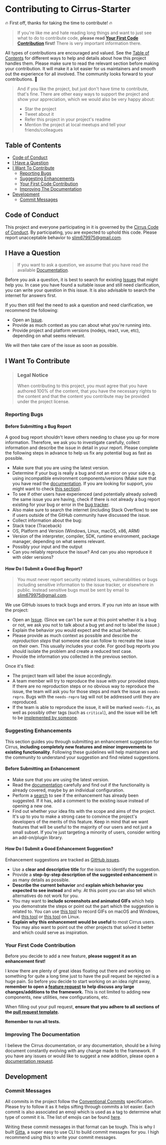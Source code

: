 <!-- omit in toc -->
# Contributing to Cirrus-Starter

🔥 First off, thanks for taking the time to contribute! 🔥

> If you're like me and hate reading long things and want to just see what to do to contribute code, **please read [Your First Code Contribution](#your-first-code-contribution) first!** There is very important information there.

All types of contributions are encouraged and valued. See the [Table of Contents](#table-of-contents) for different ways to help and details about how this project handles them. Please make sure to read the relevant section before making your contribution. It will make it a lot easier for us maintainers and smooth out the experience for all involved. The community looks forward to your contributions. 🎉

> And if you like the project, but just don't have time to contribute, that's fine. There are other easy ways to support the project and show your appreciation, which we would also be very happy about:
> - Star the project
> - Tweet about it
> - Refer this project in your project's readme
> - Mention the project at local meetups and tell your friends/colleagues

<!-- omit in toc -->
## Table of Contents

- [Code of Conduct](#code-of-conduct)
- [I Have a Question](#i-have-a-question)
- [I Want To Contribute](#i-want-to-contribute)
  - [Reporting Bugs](#reporting-bugs)
  - [Suggesting Enhancements](#suggesting-enhancements)
  - [Your First Code Contribution](#your-first-code-contribution)
  - [Improving The Documentation](#improving-the-documentation)
- [Development](#development)
  - [Commit Messages](#commit-messages)


## Code of Conduct

This project and everyone participating in it is governed by the
[Cirrus Code of Conduct](https://github.com/Cirrus-UI/Cirrus-Start/blob/master/CODE_OF_CONDUCT.md).
By participating, you are expected to uphold this code. Please report unacceptable behavior
to [slim679975@gmail.com](mailto:slim679975@gmail.com).


## I Have a Question

> If you want to ask a question, we assume that you have read the available [Documentation](https://github.com/Cirrus-UI/Cirrus-Start).

Before you ask a question, it is best to search for existing [Issues](https://github.com/Cirrus-UI/Cirrus-Start/issues) that might help you. In case you have found a suitable issue and still need clarification, you can write your question in this issue. It is also advisable to search the internet for answers first.

If you then still feel the need to ask a question and need clarification, we recommend the following:

- Open an [Issue](https://github.com/Cirrus-UI/Cirrus-Start/issues/new).
- Provide as much context as you can about what you're running into.
- Provide project and platform versions (nodejs, react, vue, etc), depending on what seems relevant.

We will then take care of the issue as soon as possible.

## I Want To Contribute

> ### Legal Notice <!-- omit in toc -->
> When contributing to this project, you must agree that you have authored 100% of the content, that you have the necessary rights to the content and that the content you contribute may be provided under the project license.

### Reporting Bugs

<!-- omit in toc -->
#### Before Submitting a Bug Report

A good bug report shouldn't leave others needing to chase you up for more information. Therefore, we ask you to investigate carefully, collect information and describe the issue in detail in your report. Please complete the following steps in advance to help us fix any potential bug as fast as possible.

- Make sure that you are using the latest version.
- Determine if your bug is really a bug and not an error on your side e.g. using incompatible environment components/versions (Make sure that you have read the [documentation](https://github.com/Cirrus-UI/Cirrus-Start). If you are looking for support, you might want to check [this section](#i-have-a-question)).
- To see if other users have experienced (and potentially already solved) the same issue you are having, check if there is not already a bug report existing for your bug or error in the [bug tracker](https://github.com/Cirrus-UI/Cirrus-Start/issues?q=label%3Abug).
- Also make sure to search the internet (including Stack Overflow) to see if users outside of the GitHub community have discussed the issue.
- Collect information about the bug:
- Stack trace (Traceback)
- OS, Platform and Version (Windows, Linux, macOS, x86, ARM)
- Version of the interpreter, compiler, SDK, runtime environment, package manager, depending on what seems relevant.
- Possibly your input and the output
- Can you reliably reproduce the issue? And can you also reproduce it with older versions?

<!-- omit in toc -->
#### How Do I Submit a Good Bug Report?

> You must never report security related issues, vulnerabilities or bugs including sensitive information to the issue tracker, or elsewhere in public. Instead sensitive bugs must be sent by email to [slim679975@gmail.com](mailto:slim679975@gmail.com).

We use GitHub issues to track bugs and errors. If you run into an issue with the project:

- Open an [Issue](https://github.com/Cirrus-UI/Cirrus-Start/issues/new). (Since we can't be sure at this point whether it is a bug or not, we ask you not to talk about a bug yet and not to label the issue.)
- Explain the behavior you would expect and the actual behavior.
- Please provide as much context as possible and describe the *reproduction steps* that someone else can follow to recreate the issue on their own. This usually includes your code. For good bug reports you should isolate the problem and create a reduced test case.
- Provide the information you collected in the previous section.

Once it's filed:

- The project team will label the issue accordingly.
- A team member will try to reproduce the issue with your provided steps. If there are no reproduction steps or no obvious way to reproduce the issue, the team will ask you for those steps and mark the issue as `needs-repro`. Bugs with the `needs-repro` tag will not be addressed until they are reproduced.
- If the team is able to reproduce the issue, it will be marked `needs-fix`, as well as possibly other tags (such as `critical`), and the issue will be left to be [implemented by someone](#your-first-code-contribution).

<!-- You might want to create an issue template for bugs and errors that can be used as a guide and that defines the structure of the information to be included. If you do so, reference it here in the description. -->


### Suggesting Enhancements

This section guides you through submitting an enhancement suggestion for Cirrus, **including completely new features and minor improvements to existing functionality**. Following these guidelines will help maintainers and the community to understand your suggestion and find related suggestions.

<!-- omit in toc -->
#### Before Submitting an Enhancement

- Make sure that you are using the latest version.
- Read the [documentation](https://github.com/Cirrus-UI/Cirrus-Start) carefully and find out if the functionality is already covered, maybe by an individual configuration.
- Perform a [search](https://github.com/Cirrus-UI/Cirrus-Start/issues) to see if the enhancement has already been suggested. If it has, add a comment to the existing issue instead of opening a new one.
- Find out whether your idea fits with the scope and aims of the project. It's up to you to make a strong case to convince the project's developers of the merits of this feature. Keep in mind that we want features that will be useful to the majority of our users and not just a small subset. If you're just targeting a minority of users, consider writing an add-on/plugin library.

<!-- omit in toc -->
#### How Do I Submit a Good Enhancement Suggestion?

Enhancement suggestions are tracked as [GitHub issues](https://github.com/Cirrus-UI/Cirrus-Start/issues).

- Use a **clear and descriptive title** for the issue to identify the suggestion.
- Provide a **step-by-step description of the suggested enhancement** in as many details as possible.
- **Describe the current behavior** and **explain which behavior you expected to see instead** and why. At this point you can also tell which alternatives do not work for you.
- You may want to **include screenshots and animated GIFs** which help you demonstrate the steps or point out the part which the suggestion is related to. You can use [this tool](https://www.cockos.com/licecap/) to record GIFs on macOS and Windows, and [this tool](https://github.com/colinkeenan/silentcast) or [this tool](https://github.com/GNOME/byzanz) on Linux. <!-- this should only be included if the project has a GUI -->
- **Explain why this enhancement would be useful** to most Cirrus users. You may also want to point out the other projects that solved it better and which could serve as inspiration.

### Your First Code Contribution

Before you decide to add a new feature, **please suggest it as an enhancement first!**

I know there are plenty of great ideas floating out there and working on something for quite a long time just to have the pull request be rejected is a huge pain. So before you decide to start working on an idea right away, **remember to open a [feature request](https://github.com/Cirrus-UI/Cirrus-Start/issues/new?assignees=&labels=feature&template=feature-request.md&title=) to help discuss any large changes/additions to the framework.** This is not limited to adding new components, new utilities, new configurations, etc.

When filling out your pull request, **ensure that you adhere to all sections of the [pull request template](https://github.com/Cirrus-UI/Cirrus-Start/blob/master/.github/PULL_REQUEST_TEMPLATE.md).**

**Remember to run all tests.**

### Improving The Documentation

I believe the Cirrus documentation, or any documentation, should be a living document constantly evolving with any change made to the framework. If you have any issues or would like to suggest a new addition, please open a [documentation request](https://github.com/Cirrus-UI/Cirrus-Start/issues/new?assignees=&labels=documentation&template=documentation.md&title=).

## Development
### Commit Messages

All commits in the project follow the [Conventional Commits](https://www.conventionalcommits.org/en/v1.0.0/) specification. Please try to follow it as it helps sifting through commits a lot easier. Each commit is also associated an emoji which is used as a tag to determine what type of commit it is. The list of emojis can be found [here](https://github.com/Spiderpig86/gitta#default-emojis).

Writing these commit messages in that format can be tough. This is why I built [Gitta](https://github.com/Spiderpig86/gitta), a super easy to use CLI to build commit messages for you. I high recommend using this to write your commit messages.
